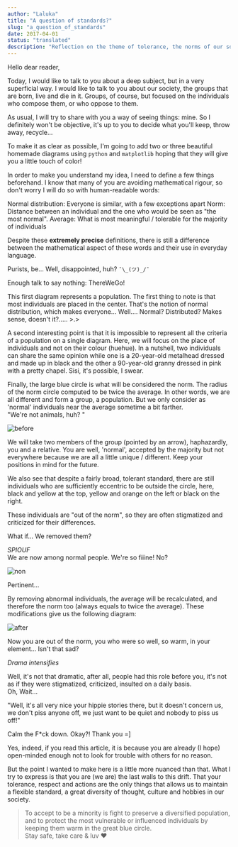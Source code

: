 ```yaml
---
author: "Laluka"
title: "A question of standards?"
slug: "a_question_of_standards"
date: 2017-04-01
status: "translated"
description: "Reflection on the theme of tolerance, the norms of our society and what they imply. "
---
```


Hello dear reader,

Today, I would like to talk to you about a deep subject, but in a very superficial way. I would like to talk to you about our society, the groups that are born, live and die in it. Groups, of course, but focused on the individuals who compose them, or who oppose to them.

As usual, I will try to share with you a way of seeing things: mine. So I definitely won't be objective, it's up to you to decide what you'll keep, throw away, recycle...

To make it as clear as possible, I'm going to add two or three beautiful homemade diagrams using `python` and `matplotlib` hoping that they will give you a little touch of color!

In order to make you understand my idea, I need to define a few things beforehand. I know that many of you are avoiding mathematical rigour, so don't worry I will do so with human-readable words:

Normal distribution: Everyone is similar, with a few exceptions apart
Norm: Distance between an individual and the one who would be seen as "the most normal".
Average: What is most meaningful / tolerable for the majority of individuals

Despite these **extremely precise** definitions, there is still a difference between the mathematical aspect of these words and their use in everyday language.

Purists, be... Well, disappointed, huh?  `¯\_(ツ)_/¯`

Enough talk to say nothing: ThereWeGo!

This first diagram represents a population. The first thing to note is that most individuals are placed in the center. That's the notion of normal distribution, which makes everyone... Well.... Normal? Distributed? Makes sense, doesn't it?..... >.>

A second interesting point is that it is impossible to represent all the criteria of a population on a single diagram. Here, we will focus on the place of individuals and not on their colour (huehue). In a nutshell, two individuals can share the same opinion while one is a 20-year-old metalhead dressed and made up in black and the other a 90-year-old granny dressed in pink with a pretty chapel. Sisi, it's possible, I swear.

Finally, the large blue circle is what will be considered the norm. The radius of the norm circle computed to be twice the average. In other words, we are all different and form a group, a population. But we only consider as 'normal' individuals near the average sometime a bit farther. \
"We're not animals, huh? "

<img class="img_big" src="/the_rest/standards/before.png" alt="before">

We will take two members of the group (pointed by an arrow), haphazardly, you and a relative. You are well, 'normal', accepted by the majority but not everywhere because we are all a little unique / different. Keep your positions in mind for the future.

We also see that despite a fairly broad, tolerant standard, there are still individuals who are sufficiently eccentric to be outside the circle, here, black and yellow at the top, yellow and orange on the left or black on the right.

These individuals are "out of the norm", so they are often stigmatized and criticized for their differences.

What if... We removed them?

*SPIOUF*\
We are now among normal people. We're so fiiine! No?

<img class="img_small" src="/the_rest/standards/non.jpg" alt="non">

Pertinent...

By removing abnormal individuals, the average will be recalculated, and therefore the norm too (always equals to twice the average). These modifications give us the following diagram:

<img class="img_big" src="/the_rest/standards/after.png" alt="after">

Now you are out of the norm, you who were so well, so warm, in your element... Isn't that sad?

*Drama intensifies*

Well, it's not that dramatic, after all, people had this role before you, it's not as if they were stigmatized, criticized, insulted on a daily basis.\
Oh, Wait...

"Well, it's all very nice your hippie stories there, but it doesn't concern us, we don't piss anyone off, we just want to be quiet and nobody to piss us off!"

Calm the F*ck down. Okay?! Thank you =]

Yes, indeed, if you read this article, it is because you are already (I hope) open-minded enough not to look for trouble with others for no reason.

But the point I wanted to make here is a little more nuanced than that. What I try to express is that you are (we are) the last walls to this drift. That your tolerance, respect and actions are the only things that allows us to maintain a flexible standard, a great diversity of thought, culture and hobbies in our society.

 > To accept to be a minority is fight to preserve a diversified population, and to protect the most vulnerable or influenced individuals by keeping them warm in the great blue circle. \
 Stay safe, take care & luv ❤
